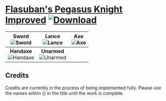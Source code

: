 # [Flasuban's Pegasus Knight Improved](https://git.io/JE23H) [![Download](https://img.shields.io/badge/Download--red?style=social&logo=github)](https://git.io/JE2sf)

| <b>Sword</b><br/><img alt="Sword" src="https://git.io/JE2O9"/> | <b>Lance</b><br/><img alt="Lance" src="https://git.io/JE2O6"/> | <b>Axe</b><br/><img alt="Axe" src="https://git.io/JE2Oa"/> |
| :---: | :---: | :---: |
| <b>Handaxe</b><br/><img alt="Handaxe" src="https://git.io/JE2OF"/> | <b>Unarmed</b><br/><img alt="Unarmed" src="https://git.io/JE2Oz"/> |

## Credits

Credits are currently in the process of being implemented fully. Please use the names within {} in the title until the work is complete.

